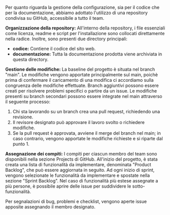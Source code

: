 Per quanto riguarda la gestione della configurazione, sia per il codice che per la documentazione, abbiamo adottato l'utilizzo di una repository condivisa su GitHub, accessibile a tutto il team.

**Organizzazione della repository:**
All'interno della repository, i file essenziali come licenza, readme e script per l'installazione sono collocati direttamente nella radice. Inoltre, sono presenti due directory principali:

- **codice:** Contiene il codice del sito web.
- **documentazione:** Tutta la documentazione prodotta viene archiviata in questa directory.

**Gestione delle modifiche:**
La baseline del progetto è situata nel branch "main". Le modifiche vengono apportate principalmente sul main, poichè prima di confermare il caricamento di una modifica ci accordiamo sulla congruenza delle modifiche effettuate. Branch aggiuntivi possono essere creati per risolvere problemi specifici o partire da un issue. Le modifiche presenti su branch secondari possono essere integrate nel main attraverso il seguente processo:

1. Chi sta lavorando su un branch crea una pull request, richiedendo una revisione.
2. Il revisore designato può approvare il lavoro svolto o richiedere modifiche.
3. Se la pull request è approvata, avviene il merge del branch nel main; in caso contrario, vengono apportate le modifiche richieste e si riparte dal punto 1.

**Assegnazione dei compiti:**
I compiti per ciascun membro del team sono disponibili nella sezione Projects di GitHub. All'inizio del progetto, è stata creata una lista di funzionalità da implementare, denominata "Product Backlog", che può essere aggiornata in seguito. Ad ogni inizio di sprint, vengono selezionate le funzionalità da implementare e spostate nella sezione "Sprint Backlog". Nel caso di funzionalità più estese assegnate a più persone, è possibile aprire delle issue per suddividere le sotto-funzionalità. 

Per segnalazioni di bug, problemi e checklist, vengono aperte issue apposite assegnando il membro designato.
